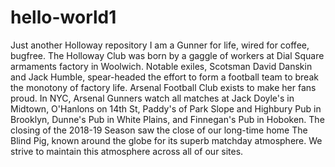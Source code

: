 # hello-world1
Just another Holloway repository
I am a Gunner for life, wired for coffee, bugfree. The Holloway Club was born by a gaggle of workers at Dial Square armaments factory in Woolwich. Notable exiles, Scotsman David Danskin and Jack Humble, spear-headed the effort to form a football team to break the monotony of factory life.
Arsenal Football Club exists to make her fans proud.
In NYC, Arsenal Gunners watch all matches at Jack Doyle's in Midtown, O'Hanlons on 14th St, Paddy's of Park Slope and Highbury Pub in Brooklyn, Dunne's Pub in White Plains, and Finnegan's Pub in Hoboken. The closing of the 2018-19 Season saw the close of our long-time home The Blind Pig, known around the globe for its superb matchday atmosphere. We strive to maintain this atmosphere across all of our sites.

